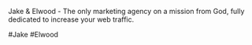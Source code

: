Jake & Elwood  - The only marketing agency on a mission from God, fully dedicated to increase your web traffic.

#Jake 
#Elwood
